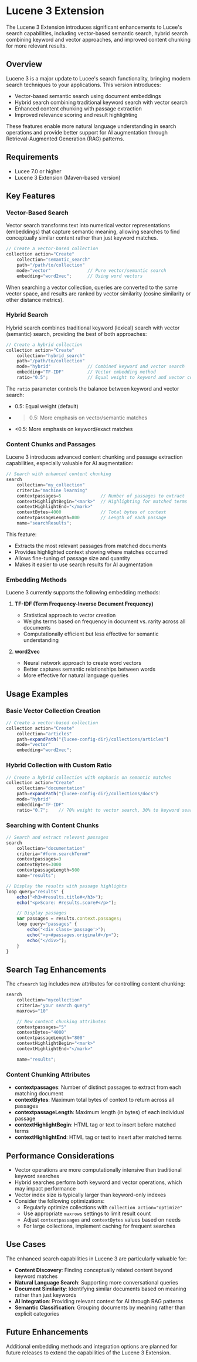 <!--
{
  "title": "Lucene 3 Extension",
  "id": "lucene-3-extension",
  "since": "7.0",
  "categories": ["search", "extensions"],
  "description": "Documentation for the Lucene 3 Extension with vector and hybrid search capabilities",
  "keywords": [
    "Lucene",
    "Search",
    "Vector",
    "Hybrid",
    "Semantic",
    "Content Chunks",
    "Embeddings"
  ],
  "related": [
    "tag-collection",
    "tag-search",
    "tag-index"
  ]
}
-->

# Lucene 3 Extension

The Lucene 3 Extension introduces significant enhancements to Lucee's search capabilities, including vector-based semantic search, hybrid search combining keyword and vector approaches, and improved content chunking for more relevant results.

## Overview

Lucene 3 is a major update to Lucee's search functionality, bringing modern search techniques to your applications. This version introduces:

- Vector-based semantic search using document embeddings
- Hybrid search combining traditional keyword search with vector search
- Enhanced content chunking with passage extraction
- Improved relevance scoring and result highlighting

These features enable more natural language understanding in search operations and provide better support for AI augmentation through Retrieval-Augmented Generation (RAG) patterns.

## Requirements

- Lucee 7.0 or higher
- Lucene 3 Extension (Maven-based version)

## Key Features

### Vector-Based Search

Vector search transforms text into numerical vector representations (embeddings) that capture semantic meaning, allowing searches to find conceptually similar content rather than just keyword matches.

```javascript
// Create a vector-based collection
collection action="Create"
    collection="semantic_search"
    path="/path/to/collection"
    mode="vector"              // Pure vector/semantic search
    embedding="word2vec";      // Using word vectors
```

When searching a vector collection, queries are converted to the same vector space, and results are ranked by vector similarity (cosine similarity or other distance metrics).

### Hybrid Search

Hybrid search combines traditional keyword (lexical) search with vector (semantic) search, providing the best of both approaches:

```javascript
// Create a hybrid collection
collection action="Create"
    collection="hybrid_search"
    path="/path/to/collection"
    mode="hybrid"              // Combined keyword and vector search
    embedding="TF-IDF"         // Vector embedding method
    ratio="0.5";               // Equal weight to keyword and vector components
```

The `ratio` parameter controls the balance between keyword and vector search:

- 0.5: Equal weight (default)
- >0.5: More emphasis on vector/semantic matches
- <0.5: More emphasis on keyword/exact matches

### Content Chunks and Passages

Lucene 3 introduces advanced content chunking and passage extraction capabilities, especially valuable for AI augmentation:

```javascript
// Search with enhanced content chunking
search
    collection="my_collection"
    criteria="machine learning"
    contextpassages=5               // Number of passages to extract
    contextHighlightBegin="<mark>"  // Highlighting for matched terms
    contextHighlightEnd="</mark>"
    contextBytes=4000               // Total bytes of context
    contextpassageLength=800        // Length of each passage
    name="searchResults";
```

This feature:

- Extracts the most relevant passages from matched documents
- Provides highlighted context showing where matches occurred
- Allows fine-tuning of passage size and quantity
- Makes it easier to use search results for AI augmentation

### Embedding Methods

Lucene 3 currently supports the following embedding methods:

1. **TF-IDF (Term Frequency-Inverse Document Frequency)**
   - Statistical approach to vector creation
   - Weighs terms based on frequency in document vs. rarity across all documents
   - Computationally efficient but less effective for semantic understanding

2. **word2vec**
   - Neural network approach to create word vectors
   - Better captures semantic relationships between words
   - More effective for natural language queries

## Usage Examples

### Basic Vector Collection Creation

```javascript
// Create a vector-based collection
collection action="Create"
    collection="articles"
    path=expandPath("{lucee-config-dir}/collections/articles")
    mode="vector"
    embedding="word2vec";
```

### Hybrid Collection with Custom Ratio

```javascript
// Create a hybrid collection with emphasis on semantic matches
collection action="Create"
    collection="documentation"
    path=expandPath("{lucee-config-dir}/collections/docs")
    mode="hybrid"
    embedding="TF-IDF"
    ratio="0.7";    // 70% weight to vector search, 30% to keyword search
```

### Searching with Content Chunks

```javascript
// Search and extract relevant passages
search
    collection="documentation"
    criteria="#form.searchTerm#"
    contextpassages=3
    contextBytes=3000
    contextpassageLength=500
    name="results";

// Display the results with passage highlights
loop query="results" {
    echo("<h3>#results.title#</h3>");
    echo("<p>Score: #results.score#</p>");

    // Display passages
    var passages = results.context.passages;
    loop query="passages" {
        echo("<div class='passage'>");
        echo("<p>#passages.original#</p>");
        echo("</div>");
    }
}
```

## Search Tag Enhancements

The `cfsearch` tag includes new attributes for controlling content chunking:

```javascript
search
    collection="mycollection"
    criteria="your search query"
    maxrows="10"

    // New content chunking attributes
    contextpassages="5"
    contextBytes="4000"
    contextpassageLength="800"
    contextHighlightBegin="<mark>"
    contextHighlightEnd="</mark>"

    name="results";
```

### Content Chunking Attributes

- **contextpassages**: Number of distinct passages to extract from each matching document
- **contextBytes**: Maximum total bytes of context to return across all passages
- **contextpassageLength**: Maximum length (in bytes) of each individual passage
- **contextHighlightBegin**: HTML tag or text to insert before matched terms
- **contextHighlightEnd**: HTML tag or text to insert after matched terms

## Performance Considerations

- Vector operations are more computationally intensive than traditional keyword searches
- Hybrid searches perform both keyword and vector operations, which may impact performance
- Vector index size is typically larger than keyword-only indexes
- Consider the following optimizations:
  - Regularly optimize collections with `collection action="optimize"`
  - Use appropriate `maxrows` settings to limit result count
  - Adjust `contextpassages` and `contextBytes` values based on needs
  - For large collections, implement caching for frequent searches

## Use Cases

The enhanced search capabilities in Lucene 3 are particularly valuable for:

- **Content Discovery**: Finding conceptually related content beyond keyword matches
- **Natural Language Search**: Supporting more conversational queries
- **Document Similarity**: Identifying similar documents based on meaning rather than just keywords
- **AI Integration**: Providing relevant context for AI through RAG patterns
- **Semantic Classification**: Grouping documents by meaning rather than explicit categories

## Future Enhancements

Additional embedding methods and integration options are planned for future releases to extend the capabilities of the Lucene 3 Extension.